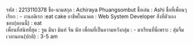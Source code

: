 รหัส : 2213110378
ชื่อ-นามสกุล : Achiraya Phuangsombut
ชื่อเล่น : Ashi
ชื่อที่เพื่อนๆเรียก : -
งานอดิเรก :eat cake
อาชีพในนาคต : Web System Developer
สิ่งที่ตัวเองชอบ(ตอนนี้) : eat   
เพื่อนที่สนิทที่สุด : จูน มีนา มินท์ จีน นัท 
เพื่อนที่เป็นความหวังกลุ่ม : - 
มาเรียนที่นี่เพราะ : สุ่มจิ้ม
เวลานอน(ปกติ) : 3-5 am
